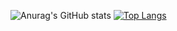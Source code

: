 ![Anurag's GitHub stats](https://github-readme-stats.vercel.app/api?username=synic&count_private=true&theme=tokyonight)
[![Top Langs](https://github-readme-stats.vercel.app/api/top-langs/?username=synic&langs_count=7&layout=compact&theme=gruvbox)](https://github.com/anuraghazra/github-readme-stats)
